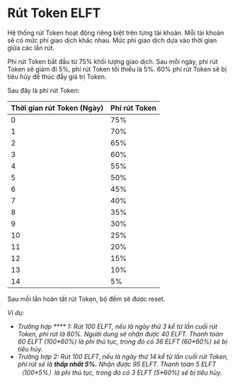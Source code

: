 # Rút Token ELFT

Hệ thống rút Token hoạt động riêng biệt trên từng tài khoản. Mỗi tài khoản sẽ có mức phí giao dịch khác nhau. Mức phí giao dịch dựa vào thời gian giữa các lần rút.

Phí rút Token bắt đầu từ 75% khối lượng giao dịch. Sau mỗi ngày, phí rút Token sẽ giảm đi 5%, phí rút Token tối thiểu là 5%. 60% phí rút Token sẽ bị tiêu hủy để thúc đẩy giá trị Token.

Sau đây là phí rút Token:

| Thời gian rút Token (Ngày) | Phí rút Token |
| -------------------------- | ------------- |
| 0                          | 75%           |
| 1                          | 70%           |
| 2                          | 65%           |
| 3                          | 60%           |
| 4                          | 55%           |
| 5                          | 50%           |
| 6                          | 45%           |
| 7                          | 40%           |
| 8                          | 35%           |
| 9                          | 30%           |
| 10                         | 25%           |
| 11                         | 20%           |
| 12                         | 15%           |
| 13                         | 10%           |
| 14                         | 5%            |

Sau mỗi lần hoàn tất rút Token, bộ đếm sẽ được reset.

_Ví dụ:_

* _Trường hợp **** 1: Rút 100 ELFT, nếu là ngày thứ 3 kể từ lần cuối rút Token, phí rút là 60%. Người dung sẽ nhận được 40 ELFT. Thanh toán 60 ELFT (100\*60%) là phí thủ tục, trong đó có 36 ELFT (60\*60%) sẽ bị tiêu hủy._
* _Trường hợp 2: Rút 100 ELFT, nếu là ngày thứ 14 kể từ lần cuối rút Token, phí rút sẽ là **thấp nhất 5%.** Nhận được 95 ELFT. Thanh toán 5 ELFT（100\*5%）là phí thủ tục, trong đó có 3 ELFT (5\*60%) sẽ bị tiêu hủy._
